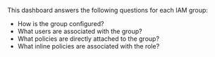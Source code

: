 This dashboard answers the following questions for each IAM group:

- How is the group configured?
- What users are associated with the group?
- What policies are directly attached to the group?
- What inline policies are associated with the role?
